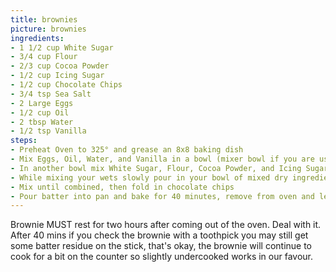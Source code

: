```yaml
---
title: brownies
picture: brownies
ingredients:
- 1 1/2 cup White Sugar
- 3/4 cup Flour
- 2/3 cup Cocoa Powder
- 1/2 cup Icing Sugar
- 1/2 cup Chocolate Chips
- 3/4 tsp Sea Salt
- 2 Large Eggs
- 1/2 cup Oil
- 2 tbsp Water
- 1/2 tsp Vanilla
steps:
- Preheat Oven to 325° and grease an 8x8 baking dish
- Mix Eggs, Oil, Water, and Vanilla in a bowl (mixer bowl if you are using one)
- In another bowl mix White Sugar, Flour, Cocoa Powder, and Icing Sugar
- While mixing your wets slowly pour in your bowl of mixed dry ingredients
- Mix until combined, then fold in chocolate chips
- Pour batter into pan and bake for 40 minutes, remove from oven and let sit for 2 hours.
---
```


Brownie MUST rest for two hours after coming out of the oven. Deal with it. After 40 mins if you check the brownie with a toothpick you may still get some batter residue on the stick, that's okay, the brownie will continue to cook for a bit on the counter so slightly undercooked works in our favour.